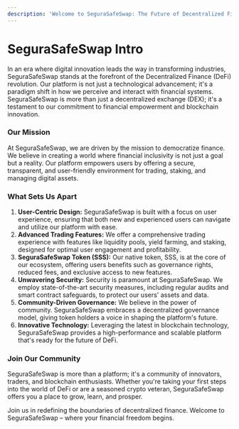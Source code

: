```yaml
---
description: 'Welcome to SeguraSafeSwap: The Future of Decentralized Finance'
---
```


# SeguraSafeSwap Intro

In an era where digital innovation leads the way in transforming industries, SeguraSafeSwap stands at the forefront of the Decentralized Finance (DeFi) revolution. Our platform is not just a technological advancement; it's a paradigm shift in how we perceive and interact with financial systems. SeguraSafeSwap is more than just a decentralized exchange (DEX); it's a testament to our commitment to financial empowerment and blockchain innovation.

### Our Mission

At SeguraSafeSwap, we are driven by the mission to democratize finance. We believe in creating a world where financial inclusivity is not just a goal but a reality. Our platform empowers users by offering a secure, transparent, and user-friendly environment for trading, staking, and managing digital assets.

### What Sets Us Apart

1. **User-Centric Design:** SeguraSafeSwap is built with a focus on user experience, ensuring that both new and experienced users can navigate and utilize our platform with ease.
2. **Advanced Trading Features:** We offer a comprehensive trading experience with features like liquidity pools, yield farming, and staking, designed for optimal user engagement and profitability.
3. **SeguraSafeSwap Token (SSS):** Our native token, SSS, is at the core of our ecosystem, offering users benefits such as governance rights, reduced fees, and exclusive access to new features.
4. **Unwavering Security:** Security is paramount at SeguraSafeSwap. We employ state-of-the-art security measures, including regular audits and smart contract safeguards, to protect our users' assets and data.
5. **Community-Driven Governance:** We believe in the power of community. SeguraSafeSwap embraces a decentralized governance model, giving token holders a voice in shaping the platform's future.
6. **Innovative Technology:** Leveraging the latest in blockchain technology, SeguraSafeSwap provides a high-performance and scalable platform that's ready for the future of DeFi.

### Join Our Community

SeguraSafeSwap is more than a platform; it's a community of innovators, traders, and blockchain enthusiasts. Whether you're taking your first steps into the world of DeFi or are a seasoned crypto veteran, SeguraSafeSwap offers you a place to grow, learn, and prosper.

Join us in redefining the boundaries of decentralized finance. Welcome to SeguraSafeSwap – where your financial freedom begins.
